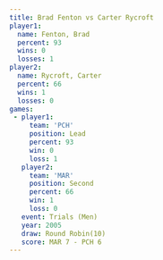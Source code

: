 ```yaml
---
title: Brad Fenton vs Carter Rycroft
player1:               
  name: Fenton, Brad   
  percent: 93          
  wins: 0              
  losses: 1            
player2:               
  name: Rycroft, Carter
  percent: 66          
  wins: 1              
  losses: 0            
games:
 - player1:        
     team: 'PCH'   
     position: Lead
     percent: 93   
     win: 0        
     loss: 1       
   player2:          
     team: 'MAR'     
     position: Second
     percent: 66     
     win: 1          
     loss: 0         
   event: Trials (Men)  
   year: 2005           
   draw: Round Robin(10)
   score: MAR 7 - PCH 6 
---
```

